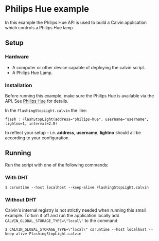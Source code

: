 # Philips Hue example

In this example the Philips Hue API is used to build a Calvin application which
controls a Philips Hue lamp.


## Setup

### Hardware

 - A computer or other device capable of deploying the calvin script.
 - A Philips Hue Lamp.

### Installation

Before running this example, make sure the Philips Hue is available via the API.
See [Philips Hue](https://www.developers.meethue.com/documentation/getting-started)
for details.

In the `FlashingStopLight.calvin` the line:

    flash : FlashStopLight(address="philips-hue", username="username", lightno=1, interval=2.0)

to reflect your setup - i.e. __address__, __username__, __lightno__ should all be according to your configuration.


## Running

Run the script with one of the following commands:

### With DHT

    $ csruntime --host localhost --keep-alive FlashingStopLight.calvin

### Without DHT

Calvin's internal registry is not strictly needed when running this small
example. To turn it off and run the application locally add `CALVIN_GLOBAL_STORAGE_TYPE=\"local\"`
to the command:


    $ CALVIN_GLOBAL_STORAGE_TYPE=\"local\" csruntime --host localhost --keep-alive FlashingStopLight.calvin




